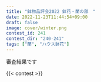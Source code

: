 ```yaml
---
title: "鉢物品評会2022 鉢花・蘭の部　"
date: 2022-11-23T11:44:54+09:00
draft: false
image: cover/winter.png
contest_id: 241
contest_dir: "240-241"
tags: ["蘭", "ハウス鉢花"]
---
```

審査結果です

{{< contest >}}
